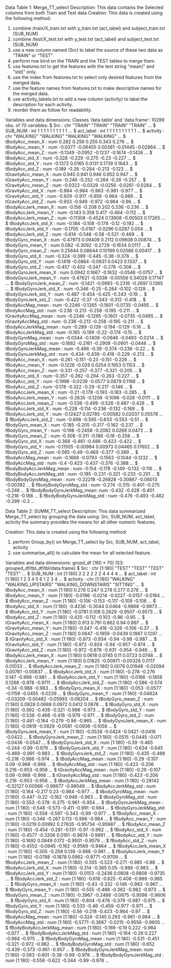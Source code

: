 Data Table 1: Merge_TT_select
Description:  This data contains the Selected columns from both Train and Test data
Creation: This data is created using the following method:
1. combine  /train/X_train.txt with y_train.txt (act_label) and subject_train.txt (SUB_NUM)
2. combine  /test/X_test.txt with y_test.txt (act_label) and subject_test.txt (SUB_NUM)
3. use a new column named (Src) to label the source of these two data as "TRAIN" or "TEST"
4. perform row bind on the TRAIN and the TEST tables to merge them.
5. use features.txt to get the features with the text string "mean(" and "std(" only.
6. use the index from features.txt to select only desired features from the merged data.
7. use the feature names from features.txt to make descriptive names for the merged data.
8. use activity_labels.txt to add a new column (activity) to label the description for each activity.
9. reorder them as follow for readability.

Variables and data dimensions:
Classes ‘data.table’ and 'data.frame':	10299 obs. of  70 variables:
 $ Src                      : chr  "TRAIN" "TRAIN" "TRAIN" "TRAIN" ...
 $ SUB_NUM                  : int  1 1 1 1 1 1 1 1 1 1 ...
 $ act_label                : int  1 1 1 1 1 1 1 1 1 1 ...
 $ activity                 : chr  "WALKING" "WALKING" "WALKING" "WALKING" ...
 $ tBodyAcc_mean_X          : num  0.282 0.256 0.255 0.343 0.276 ...
 $ tBodyAcc_mean_Y          : num  -0.0377 -0.06455 0.00381 -0.01445 -0.02964 ...
 $ tBodyAcc_mean_Z          : num  -0.1349 -0.0952 -0.1237 -0.1674 -0.1426 ...
 $ tBodyAcc_std_X           : num  -0.328 -0.229 -0.275 -0.23 -0.227 ...
 $ tBodyAcc_std_Y           : num  -0.1372 0.0165 0.0131 0.1739 0.1643 ...
 $ tBodyAcc_std_Z           : num  -0.189 -0.26 -0.284 -0.213 -0.123 ...
 $ tGravityAcc_mean_X       : num  0.945 0.941 0.946 0.952 0.947 ...
 $ tGravityAcc_mean_Y       : num  -0.246 -0.252 -0.264 -0.26 -0.257 ...
 $ tGravityAcc_mean_Z       : num  -0.0322 -0.0329 -0.0256 -0.0261 -0.0284 ...
 $ tGravityAcc_std_X        : num  -0.984 -0.984 -0.963 -0.981 -0.977 ...
 $ tGravityAcc_std_Y        : num  -0.929 -0.917 -0.956 -0.964 -0.989 ...
 $ tGravityAcc_std_Z        : num  -0.933 -0.949 -0.972 -0.964 -0.96 ...
 $ tBodyAccJerk_mean_X      : num  -0.156 -0.208 0.202 0.336 -0.236 ...
 $ tBodyAccJerk_mean_Y      : num  -0.143 0.358 0.417 -0.464 -0.112 ...
 $ tBodyAccJerk_mean_Z      : num  -0.11308 -0.4524 0.13908 -0.00503 0.17265 ...
 $ tBodyAccJerk_std_X       : num  -0.184 -0.108 -0.178 -0.12 -0.192 ...
 $ tBodyAccJerk_std_Y       : num  -0.1705 -0.0187 -0.0296 0.0287 0.054 ...
 $ tBodyAccJerk_std_Z       : num  -0.614 -0.548 -0.58 -0.521 -0.469 ...
 $ tBodyGyro_mean_X         : num  -0.47973 0.09409 0.2112 0.09608 0.00874 ...
 $ tBodyGyro_mean_Y         : num  0.082 -0.3092 -0.2729 -0.1634 0.0117 ...
 $ tBodyGyro_mean_Z         : num  0.25644 0.08644 0.10199 0.02586 0.00417 ...
 $ tBodyGyro_std_X          : num  -0.324 -0.399 -0.445 -0.36 -0.378 ...
 $ tBodyGyro_std_Y          : num  -0.1419 -0.0884 -0.0631 0.0423 0.1337 ...
 $ tBodyGyro_std_Z          : num  -0.457 -0.402 -0.347 -0.276 -0.308 ...
 $ tBodyGyroJerk_mean_X     : num  0.0942 0.1667 -0.1632 -0.0546 -0.0757 ...
 $ tBodyGyroJerk_mean_Y     : num  -0.47621 -0.0338 -0.00556 0.34029 0.17147 ...
 $ tBodyGyroJerk_mean_Z     : num  -0.1421 -0.0893 -0.2316 -0.2697 0.1365 ...
 $ tBodyGyroJerk_std_X      : num  -0.346 -0.25 -0.264 -0.102 -0.129 ...
 $ tBodyGyroJerk_std_Y      : num  -0.487 -0.454 -0.425 -0.243 -0.19 ...
 $ tBodyGyroJerk_std_Z      : num  -0.422 -0.37 -0.343 -0.312 -0.418 ...
 $ tBodyAccMag_mean         : num  -0.2246 -0.1265 -0.1601 -0.0735 -0.0495 ...
 $ tBodyAccMag_std          : num  -0.238 -0.213 -0.258 -0.195 -0.211 ...
 $ tGravityAccMag_mean      : num  -0.2246 -0.1265 -0.1601 -0.0735 -0.0495 ...
 $ tGravityAccMag_std       : num  -0.238 -0.213 -0.258 -0.195 -0.211 ...
 $ tBodyAccJerkMag_mean     : num  -0.289 -0.139 -0.194 -0.129 -0.16 ...
 $ tBodyAccJerkMag_std      : num  -0.165 -0.199 -0.22 -0.174 -0.15 ...
 $ tBodyGyroMag_mean        : num  -0.0344 -0.1409 -0.0946 -0.0493 -0.0214 ...
 $ tBodyGyroMag_std         : num  -0.1682 -0.2161 -0.2908 -0.0901 -0.0446 ...
 $ tBodyGyroJerkMag_mean    : num  -0.466 -0.39 -0.374 -0.236 -0.22 ...
 $ tBodyGyroJerkMag_std     : num  -0.434 -0.439 -0.418 -0.229 -0.213 ...
 $ fBodyAcc_mean_X          : num  -0.261 -0.151 -0.23 -0.151 -0.226 ...
 $ fBodyAcc_mean_Y          : num  -0.1226 -0.029 0.0254 0.1953 0.1103 ...
 $ fBodyAcc_mean_Z          : num  -0.331 -0.257 -0.377 -0.321 -0.205 ...
 $ fBodyAcc_std_X           : num  -0.357 -0.262 -0.294 -0.263 -0.227 ...
 $ fBodyAcc_std_Y           : num  -0.1996 -0.0239 -0.0577 0.0879 0.1188 ...
 $ fBodyAcc_std_Z           : num  -0.178 -0.322 -0.29 -0.217 -0.146 ...
 $ fBodyAccJerk_mean_X      : num  -0.21 -0.178 -0.193 -0.183 -0.285 ...
 $ fBodyAccJerk_mean_Y      : num  -0.2635 -0.1208 -0.1096 -0.026 -0.0111 ...
 $ fBodyAccJerk_mean_Z      : num  -0.536 -0.499 -0.526 -0.487 -0.426 ...
 $ fBodyAccJerk_std_X       : num  -0.228 -0.114 -0.236 -0.132 -0.169 ...
 $ fBodyAccJerk_std_Y       : num  -0.12427 0.02785 -0.00582 0.02037 0.05578 ...
 $ fBodyAccJerk_std_Z       : num  -0.698 -0.595 -0.633 -0.553 -0.51 ...
 $ fBodyGyro_mean_X         : num  -0.185 -0.205 -0.317 -0.162 -0.237 ...
 $ fBodyGyro_mean_Y         : num  -0.198 -0.2458 -0.2082 0.0266 0.0472 ...
 $ fBodyGyro_mean_Z         : num  -0.308 -0.311 -0.186 -0.18 -0.258 ...
 $ fBodyGyro_std_X          : num  -0.368 -0.461 -0.486 -0.423 -0.422 ...
 $ fBodyGyro_std_Y          : num  -0.11505 -0.00984 0.00973 0.04465 0.17602 ...
 $ fBodyGyro_std_Z          : num  -0.565 -0.49 -0.469 -0.377 -0.389 ...
 $ fBodyAccMag_mean         : num  -0.1668 -0.0793 -0.1563 -0.1044 -0.1232 ...
 $ fBodyAccMag_std          : num  -0.4 -0.423 -0.437 -0.376 -0.388 ...
 $ fBodyBodyAccJerkMag_mean : num  -0.154 -0.178 -0.149 -0.132 -0.116 ...
 $ fBodyBodyAccJerkMag_std  : num  -0.185 -0.231 -0.321 -0.233 -0.201 ...
 $ fBodyBodyGyroMag_mean    : num  -0.22218 -0.26828 -0.30867 -0.06013 -0.00382 ...
 $ fBodyBodyGyroMag_std     : num  -0.274 -0.315 -0.401 -0.275 -0.246 ...
 $ fBodyBodyGyroJerkMag_mean: num  -0.432 -0.428 -0.401 -0.218 -0.188 ...
 $ fBodyBodyGyroJerkMag_std : num  -0.476 -0.493 -0.482 -0.299 -0.3 ...
 
 
 
 
Data Table 2: SUMM_TT_select
Description:  This data summarized Merge_TT_select by grouping the data using:
				Src, SUB_NUM, act_label, activity
				the summary provides the means for all other numeric features.

Creation: This data is created using the following method:
1. perform Group_by() on Merge_TT_select by Src, SUB_NUM, act_label, activity
2. use summarise_all() to calculate the mean for all selected feature.

Variables and data dimensions:
gropd_df [180 × 70] (S3: grouped_df/tbl_df/tbl/data.frame)
 $ Src                      : chr [1:180] "TEST" "TEST" "TEST" "TEST" ...
 $ SUB_NUM                  : int [1:180] 2 2 2 2 2 2 4 4 4 4 ...
 $ act_label                : int [1:180] 1 2 3 4 5 6 1 2 3 4 ...
 $ activity                 : chr [1:180] "WALKING" "WALKING_UPSTAIRS" "WALKING_DOWNSTAIRS" "SITTING" ...
 $ tBodyAcc_mean_X          : num [1:180] 0.276 0.247 0.278 0.277 0.278 ...
 $ tBodyAcc_mean_Y          : num [1:180] -0.0186 -0.0214 -0.0227 -0.0157 -0.0184 ...
 $ tBodyAcc_mean_Z          : num [1:180] -0.106 -0.153 -0.117 -0.109 -0.106 ...
 $ tBodyAcc_std_X           : num [1:180] -0.4236 -0.3044 0.0464 -0.9868 -0.9873 ...
 $ tBodyAcc_std_Y           : num [1:180] -0.0781 0.108 0.2629 -0.9507 -0.9573 ...
 $ tBodyAcc_std_Z           : num [1:180] -0.425 -0.112 -0.103 -0.96 -0.95 ...
 $ tGravityAcc_mean_X       : num [1:180] 0.913 0.791 0.862 0.94 0.897 ...
 $ tGravityAcc_mean_Y       : num [1:180] -0.347 -0.416 -0.326 -0.106 -0.37 ...
 $ tGravityAcc_mean_Z       : num [1:180] 0.0847 -0.1959 -0.0439 0.1987 0.1297 ...
 $ tGravityAcc_std_X        : num [1:180] -0.973 -0.934 -0.94 -0.98 -0.987 ...
 $ tGravityAcc_std_Y        : num [1:180] -0.972 -0.924 -0.94 -0.957 -0.974 ...
 $ tGravityAcc_std_Z        : num [1:180] -0.972 -0.878 -0.931 -0.954 -0.946 ...
 $ tBodyAccJerk_mean_X      : num [1:180] 0.0618 0.0745 0.11 0.0723 0.0748 ...
 $ tBodyAccJerk_mean_Y      : num [1:180] 0.01825 -0.00971 -0.00328 0.0117 0.01033 ...
 $ tBodyAccJerk_mean_Z      : num [1:180] 0.0079 0.01948 -0.02094 0.00761 -0.00837 ...
 $ tBodyAccJerk_std_X       : num [1:180] -0.278 -0.276 0.147 -0.988 -0.981 ...
 $ tBodyAccJerk_std_Y       : num [1:180] -0.0166 -0.1856 0.1268 -0.978 -0.9711 ...
 $ tBodyAccJerk_std_Z       : num [1:180] -0.586 -0.574 -0.34 -0.988 -0.983 ...
 $ tBodyGyro_mean_X         : num [1:180] -0.053 -0.0577 -0.1159 -0.0455 -0.0239 ...
 $ tBodyGyro_mean_Y         : num [1:180] -0.04824 -0.03209 -0.00482 -0.05993 -0.08204 ...
 $ tBodyGyro_mean_Z         : num [1:180] 0.0828 0.0688 0.0972 0.0412 0.0878 ...
 $ tBodyGyro_std_X          : num [1:180] -0.562 -0.439 -0.321 -0.986 -0.973 ...
 $ tBodyGyro_std_Y          : num [1:180] -0.538 -0.466 -0.416 -0.979 -0.971 ...
 $ tBodyGyro_std_Z          : num [1:180] -0.481 -0.164 -0.279 -0.96 -0.965 ...
 $ tBodyGyroJerk_mean_X     : num [1:180] -0.0819 -0.0829 -0.0581 -0.0936 -0.1056 ...
 $ tBodyGyroJerk_mean_Y     : num [1:180] -0.0538 -0.0424 -0.0421 -0.0416 -0.0422 ...
 $ tBodyGyroJerk_mean_Z     : num [1:180] -0.0515 -0.0445 -0.071 -0.0436 -0.0547 ...
 $ tBodyGyroJerk_std_X      : num [1:180] -0.39 -0.465 -0.244 -0.99 -0.979 ...
 $ tBodyGyroJerk_std_Y      : num [1:180] -0.634 -0.645 -0.469 -0.991 -0.983 ...
 $ tBodyGyroJerk_std_Z      : num [1:180] -0.435 -0.468 -0.218 -0.986 -0.974 ...
 $ tBodyAccMag_mean         : num [1:180] -0.29 -0.107 0.09 -0.968 -0.966 ...
 $ tBodyAccMag_std          : num [1:180] -0.423 -0.206 0.216 -0.953 -0.958 ...
 $ tGravityAccMag_mean      : num [1:180] -0.29 -0.107 0.09 -0.968 -0.966 ...
 $ tGravityAccMag_std       : num [1:180] -0.423 -0.206 0.216 -0.953 -0.958 ...
 $ tBodyAccJerkMag_mean     : num [1:180] -0.28142 -0.32127 0.00566 -0.98677 -0.98049 ...
 $ tBodyAccJerkMag_std      : num [1:180] -0.164 -0.217 0.23 -0.984 -0.977 ...
 $ tBodyGyroMag_mean        : num [1:180] -0.447 -0.22 -0.162 -0.946 -0.963 ...
 $ tBodyGyroMag_std         : num [1:180] -0.553 -0.378 -0.275 -0.961 -0.954 ...
 $ tBodyGyroJerkMag_mean    : num [1:180] -0.548 -0.573 -0.411 -0.991 -0.984 ...
 $ tBodyGyroJerkMag_std     : num [1:180] -0.558 -0.597 -0.343 -0.99 -0.977 ...
 $ fBodyAcc_mean_X          : num [1:180] -0.346 -0.267 0.113 -0.986 -0.984 ...
 $ fBodyAcc_mean_Y          : num [1:180] -0.0219 0.00992 0.27835 -0.95734 -0.95987 ...
 $ fBodyAcc_mean_Z          : num [1:180] -0.454 -0.281 -0.131 -0.97 -0.962 ...
 $ fBodyAcc_std_X           : num [1:180] -0.4577 -0.3206 0.0161 -0.9874 -0.9891 ...
 $ fBodyAcc_std_Y           : num [1:180] -0.1692 0.0849 0.172 -0.9501 -0.9579 ...
 $ fBodyAcc_std_Z           : num [1:180] -0.4552 -0.0945 -0.162 -0.9569 -0.9464 ...
 $ fBodyAccJerk_mean_X      : num [1:180] -0.305 -0.259 0.138 -0.988 -0.981 ...
 $ fBodyAccJerk_mean_Y      : num [1:180] -0.0788 -0.1878 0.0962 -0.9771 -0.9709 ...
 $ fBodyAccJerk_mean_Z      : num [1:180] -0.555 -0.523 -0.271 -0.985 -0.98 ...
 $ fBodyAccJerk_std_X       : num [1:180] -0.314 -0.365 0.05 -0.989 -0.983 ...
 $ fBodyAccJerk_std_Y       : num [1:180] -0.0153 -0.2436 0.0808 -0.9808 -0.9735 ...
 $ fBodyAccJerk_std_Z       : num [1:180] -0.616 -0.625 -0.408 -0.989 -0.985 ...
 $ fBodyGyro_mean_X         : num [1:180] -0.43 -0.332 -0.146 -0.983 -0.967 ...
 $ fBodyGyro_mean_Y         : num [1:180] -0.555 -0.488 -0.362 -0.982 -0.973 ...
 $ fBodyGyro_mean_Z         : num [1:180] -0.3967 -0.2486 -0.0875 -0.9598 -0.9606 ...
 $ fBodyGyro_std_X          : num [1:180] -0.604 -0.476 -0.379 -0.987 -0.975 ...
 $ fBodyGyro_std_Y          : num [1:180] -0.533 -0.46 -0.459 -0.977 -0.971 ...
 $ fBodyGyro_std_Z          : num [1:180] -0.56 -0.218 -0.423 -0.964 -0.97 ...
 $ fBodyAccMag_mean         : num [1:180] -0.324 -0.145 0.293 -0.961 -0.964 ...
 $ fBodyAccMag_std          : num [1:180] -0.5771 -0.3667 -0.0215 -0.9556 -0.9605 ...
 $ fBodyBodyAccJerkMag_mean : num [1:180] -0.169 -0.19 0.222 -0.984 -0.977 ...
 $ fBodyBodyAccJerkMag_std  : num [1:180] -0.164 -0.26 0.227 -0.984 -0.975 ...
 $ fBodyBodyGyroMag_mean    : num [1:180] -0.531 -0.451 -0.321 -0.972 -0.962 ...
 $ fBodyBodyGyroMag_std     : num [1:180] -0.652 -0.439 -0.373 -0.961 -0.957 ...
 $ fBodyBodyGyroJerkMag_mean: num [1:180] -0.583 -0.601 -0.38 -0.99 -0.978 ...
 $ fBodyBodyGyroJerkMag_std : num [1:180] -0.558 -0.622 -0.344 -0.99 -0.978 ...
